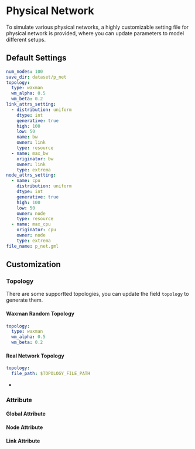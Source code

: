 # Physical Network

To simulate various physical networks, a highly customizable setting file for physical network is provided, where you can update parameters to model different setups.

## Default Settings

```yaml
num_nodes: 100
save_dir: dataset/p_net
topology:
  type: waxman
  wm_alpha: 0.5
  wm_beta: 0.2
link_attrs_setting:
  - distribution: uniform
    dtype: int
    generative: true
    high: 100
    low: 50
    name: bw
    owner: link
    type: resource
  - name: max_bw
    originator: bw
    owner: link
    type: extrema
node_attrs_setting:
  - name: cpu
    distribution: uniform
    dtype: int
    generative: true
    high: 100
    low: 50
    owner: node
    type: resource
  - name: max_cpu
    originator: cpu
    owner: node
    type: extrema
file_name: p_net.gml
```

## Customization

### Topology

There are some supportted topologies, you can update the field `topology` to generate them.

#### Waxman Random Topology

```yaml
topology:
  type: waxman
  wm_alpha: 0.5
  wm_beta: 0.2
```

#### Real Network Topology

```yaml
topology:
  file_path: $TOPOLOGY_FILE_PATH
```

- 

### Attribute

#### Global Attribute

#### Node Attribute

#### Link Attribute

### 